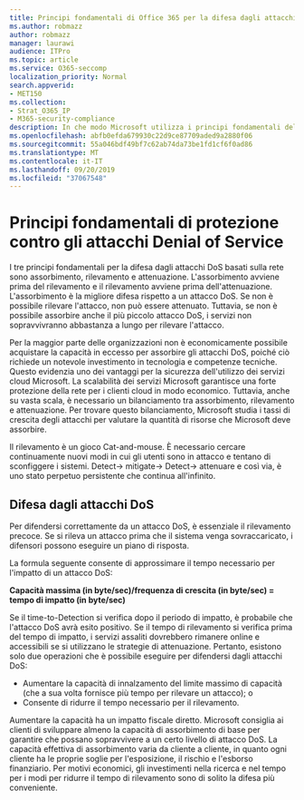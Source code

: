 ```yaml
---
title: Principi fondamentali di Office 365 per la difesa dagli attacchi Denial of Service
ms.author: robmazz
author: robmazz
manager: laurawi
audience: ITPro
ms.topic: article
ms.service: O365-seccomp
localization_priority: Normal
search.appverid:
- MET150
ms.collection:
- Strat_O365_IP
- M365-security-compliance
description: In che modo Microsoft utilizza i principi fondamentali dell'assorbimento, del rilevamento e dell'attenuazione in difesa degli attacchi DoS (Denial of Service).
ms.openlocfilehash: abfb0efda679930c22d9ce87709aded9a2880f06
ms.sourcegitcommit: 55a046bdf49bf7c62ab74da73be1fd1cf6f0ad86
ms.translationtype: MT
ms.contentlocale: it-IT
ms.lasthandoff: 09/20/2019
ms.locfileid: "37067548"
---
```

# <a name="core-principles-of-defense-against-denial-of-service-attacks"></a>Principi fondamentali di protezione contro gli attacchi Denial of Service

I tre principi fondamentali per la difesa dagli attacchi DoS basati sulla rete sono assorbimento, rilevamento e attenuazione. L'assorbimento avviene prima del rilevamento e il rilevamento avviene prima dell'attenuazione. L'assorbimento è la migliore difesa rispetto a un attacco DoS. Se non è possibile rilevare l'attacco, non può essere attenuato. Tuttavia, se non è possibile assorbire anche il più piccolo attacco DoS, i servizi non sopravvivranno abbastanza a lungo per rilevare l'attacco.

Per la maggior parte delle organizzazioni non è economicamente possibile acquistare la capacità in eccesso per assorbire gli attacchi DoS, poiché ciò richiede un notevole investimento in tecnologia e competenze tecniche. Questo evidenzia uno dei vantaggi per la sicurezza dell'utilizzo dei servizi cloud Microsoft. La scalabilità dei servizi Microsoft garantisce una forte protezione della rete per i clienti cloud in modo economico. Tuttavia, anche su vasta scala, è necessario un bilanciamento tra assorbimento, rilevamento e attenuazione. Per trovare questo bilanciamento, Microsoft studia i tassi di crescita degli attacchi per valutare la quantità di risorse che Microsoft deve assorbire.

Il rilevamento è un gioco Cat-and-mouse. È necessario cercare continuamente nuovi modi in cui gli utenti sono in attacco e tentano di sconfiggere i sistemi. Detect-> mitigate-> Detect-> attenuare e così via, è uno stato perpetuo persistente che continua all'infinito.

## <a name="defending-against-dos-attacks"></a>Difesa dagli attacchi DoS

Per difendersi correttamente da un attacco DoS, è essenziale il rilevamento precoce. Se si rileva un attacco prima che il sistema venga sovraccaricato, i difensori possono eseguire un piano di risposta.

La formula seguente consente di approssimare il tempo necessario per l'impatto di un attacco DoS:

   **Capacità massima (in byte/sec)/frequenza di crescita (in byte/sec) = tempo di impatto (in byte/sec)**

Se il time-to-Detection si verifica dopo il periodo di impatto, è probabile che l'attacco DoS avrà esito positivo. Se il tempo di rilevamento si verifica prima del tempo di impatto, i servizi assaliti dovrebbero rimanere online e accessibili se si utilizzano le strategie di attenuazione. Pertanto, esistono solo due operazioni che è possibile eseguire per difendersi dagli attacchi DoS:

- Aumentare la capacità di innalzamento del limite massimo di capacità (che a sua volta fornisce più tempo per rilevare un attacco); o
- Consente di ridurre il tempo necessario per il rilevamento.

Aumentare la capacità ha un impatto fiscale diretto. Microsoft consiglia ai clienti di sviluppare almeno la capacità di assorbimento di base per garantire che possano sopravvivere a un certo livello di attacco DoS. La capacità effettiva di assorbimento varia da cliente a cliente, in quanto ogni cliente ha le proprie soglie per l'esposizione, il rischio e l'esborso finanziario. Per motivi economici, gli investimenti nella ricerca e nel tempo per i modi per ridurre il tempo di rilevamento sono di solito la difesa più conveniente.
